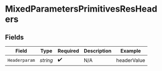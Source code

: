 # MixedParametersPrimitivesResHeaders


## Fields

| Field              | Type               | Required           | Description        | Example            |
| ------------------ | ------------------ | ------------------ | ------------------ | ------------------ |
| `Headerparam`      | *string*           | :heavy_check_mark: | N/A                | headerValue        |